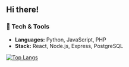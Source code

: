 ## Hi there!
### 🔧 Tech & Tools  
- **Languages:** Python, JavaScript, PHP
- **Stack:** React, Node.js, Express, PostgreSQL  

[![Top Langs](https://github-readme-stats.vercel.app/api/top-langs/?username=vougioukakis&hide=jupyter%20notebook&show_icons=true&theme=dark)](https://github.com/anuraghazra/github-readme-stats)
